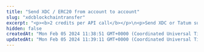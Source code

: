```yaml
---
title: "Send XDC / ERC20 from account to account"
slug: "xdcblockchaintransfer"
excerpt: "<p><b>2 credits per API call</b></p>\n<p>Send XDC or Tatum supported ERC20 token from account to account.<br/><br/>\n<p><b>Signing a transaction</b></p>\n<p>When sending XDC, you are charged a fee for the transaction, and you must sign the transaction with the private key of the blockchain address from which the fee will be deducted.</p>\n<p>Providing the private key in the API is not a secure way of signing transactions, because the private key can be stolen or exposed. Your private keys should never leave your security perimeter. You should use the private keys only for testing a solution you are building on the <b>testnet</b> of a blockchain.</p>\n<p>For signing transactions on the <b>mainnet</b>, we strongly recommend that you use the Tatum <a href=\"https://github.com/tatumio/tatum-kms\" target=\"_blank\">Key Management System (KMS)</a> and provide the signature ID instead of the private key in the API. Alternatively, you can use the <a href=\"https://github.com/tatumio/tatum-js/tree/v2\" target=\"_blank\">Tatum JavaScript client</a>.</p>\nAlternatively, using the Tatum client library for supported languages.</p>"
hidden: false
createdAt: "Mon Feb 05 2024 11:38:51 GMT+0000 (Coordinated Universal Time)"
updatedAt: "Mon Feb 05 2024 11:39:11 GMT+0000 (Coordinated Universal Time)"
---
```

